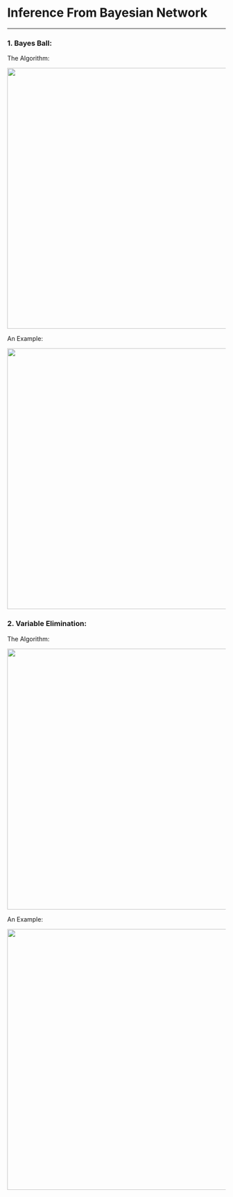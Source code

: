 # Inference From Bayesian Network

-----

### 1. Bayes Ball:

The Algorithm:

<code><img height="600" width="750" src="https://user-images.githubusercontent.com/74299934/144032075-6d903e47-dbff-4f0d-a06d-66b9f5df203a.png"/></code>

An Example:

<code><img height="600" width="750" src="https://user-images.githubusercontent.com/74299934/144032057-3fbca5c5-da9a-4d1b-9891-17d2f4733802.png"/></code>

### 2. Variable Elimination:

The Algorithm:

<code><img height="600" width="750" src="https://user-images.githubusercontent.com/74299934/144032019-5e179f66-0ccf-4fa2-b2cf-0171b4a9d108.png"/></code>

An Example:

<code><img height="600" width="750" src="https://user-images.githubusercontent.com/74299934/144031958-74c84f37-7f11-499f-b6a6-9c4cc352c2ae.png"/></code>
